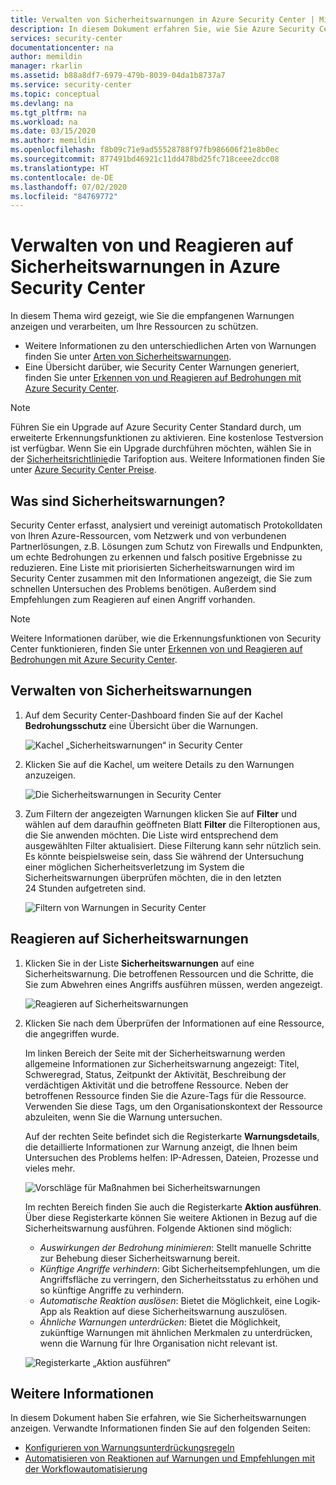 ```yaml
---
title: Verwalten von Sicherheitswarnungen in Azure Security Center | Microsoft-Dokumentation
description: In diesem Dokument erfahren Sie, wie Sie Azure Security Center-Funktionen verwenden, um Sicherheitswarnungen zu verwalten und auf diese zu reagieren.
services: security-center
documentationcenter: na
author: memildin
manager: rkarlin
ms.assetid: b88a8df7-6979-479b-8039-04da1b8737a7
ms.service: security-center
ms.topic: conceptual
ms.devlang: na
ms.tgt_pltfrm: na
ms.workload: na
ms.date: 03/15/2020
ms.author: memildin
ms.openlocfilehash: f8b09c71e9ad55528788f97fb986606f21e8b0ec
ms.sourcegitcommit: 877491bd46921c11dd478bd25fc718ceee2dcc08
ms.translationtype: HT
ms.contentlocale: de-DE
ms.lasthandoff: 07/02/2020
ms.locfileid: "84769772"
---
```

# <a name="manage-and-respond-to-security-alerts-in-azure-security-center"></a>Verwalten von und Reagieren auf Sicherheitswarnungen in Azure Security Center

In diesem Thema wird gezeigt, wie Sie die empfangenen Warnungen anzeigen und verarbeiten, um Ihre Ressourcen zu schützen. 

* Weitere Informationen zu den unterschiedlichen Arten von Warnungen finden Sie unter [Arten von Sicherheitswarnungen](alerts-reference.md).
* Eine Übersicht darüber, wie Security Center Warnungen generiert, finden Sie unter [Erkennen von und Reagieren auf Bedrohungen mit Azure Security Center](security-center-alerts-overview.md).

> [!NOTE]
> Führen Sie ein Upgrade auf Azure Security Center Standard durch, um erweiterte Erkennungsfunktionen zu aktivieren. Eine kostenlose Testversion ist verfügbar. Wenn Sie ein Upgrade durchführen möchten, wählen Sie in der [Sicherheitsrichtlinie](tutorial-security-policy.md)die Tarifoption aus. Weitere Informationen finden Sie unter [Azure Security Center Preise](security-center-pricing.md).

## <a name="what-are-security-alerts"></a>Was sind Sicherheitswarnungen?
Security Center erfasst, analysiert und vereinigt automatisch Protokolldaten von Ihren Azure-Ressourcen, vom Netzwerk und von verbundenen Partnerlösungen, z.B. Lösungen zum Schutz von Firewalls und Endpunkten, um echte Bedrohungen zu erkennen und falsch positive Ergebnisse zu reduzieren. Eine Liste mit priorisierten Sicherheitswarnungen wird im Security Center zusammen mit den Informationen angezeigt, die Sie zum schnellen Untersuchen des Problems benötigen. Außerdem sind Empfehlungen zum Reagieren auf einen Angriff vorhanden.

> [!NOTE]
> Weitere Informationen darüber, wie die Erkennungsfunktionen von Security Center funktionieren, finden Sie unter [Erkennen von und Reagieren auf Bedrohungen mit Azure Security Center](security-center-alerts-overview.md#detect-threats).

## <a name="manage-your-security-alerts"></a>Verwalten von Sicherheitswarnungen

1. Auf dem Security Center-Dashboard finden Sie auf der Kachel **Bedrohungsschutz** eine Übersicht über die Warnungen.

    ![Kachel „Sicherheitswarnungen“ in Security Center](./media/security-center-managing-and-responding-alerts/security-center-dashboard-alert.png)

1. Klicken Sie auf die Kachel, um weitere Details zu den Warnungen anzuzeigen.

   ![Die Sicherheitswarnungen in Security Center](./media/security-center-managing-and-responding-alerts/security-center-manage-alerts.png)

1. Zum Filtern der angezeigten Warnungen klicken Sie auf **Filter** und wählen auf dem daraufhin geöffneten Blatt **Filter** die Filteroptionen aus, die Sie anwenden möchten. Die Liste wird entsprechend dem ausgewählten Filter aktualisiert. Diese Filterung kann sehr nützlich sein. Es könnte beispielsweise sein, dass Sie während der Untersuchung einer möglichen Sicherheitsverletzung im System die Sicherheitswarnungen überprüfen möchten, die in den letzten 24 Stunden aufgetreten sind.

    ![Filtern von Warnungen in Security Center](./media/security-center-managing-and-responding-alerts/security-center-filter-alerts.png)

## <a name="respond-to-security-alerts"></a>Reagieren auf Sicherheitswarnungen

1. Klicken Sie in der Liste **Sicherheitswarnungen** auf eine Sicherheitswarnung. Die betroffenen Ressourcen und die Schritte, die Sie zum Abwehren eines Angriffs ausführen müssen, werden angezeigt.

    ![Reagieren auf Sicherheitswarnungen](./media/security-center-managing-and-responding-alerts/security-center-alert.png)

1. Klicken Sie nach dem Überprüfen der Informationen auf eine Ressource, die angegriffen wurde.

    Im linken Bereich der Seite mit der Sicherheitswarnung werden allgemeine Informationen zur Sicherheitswarnung angezeigt: Titel, Schweregrad, Status, Zeitpunkt der Aktivität, Beschreibung der verdächtigen Aktivität und die betroffene Ressource. Neben der betroffenen Ressource finden Sie die Azure-Tags für die Ressource. Verwenden Sie diese Tags, um den Organisationskontext der Ressource abzuleiten, wenn Sie die Warnung untersuchen.

    Auf der rechten Seite befindet sich die Registerkarte **Warnungsdetails**, die detaillierte Informationen zur Warnung anzeigt, die Ihnen beim Untersuchen des Problems helfen: IP-Adressen, Dateien, Prozesse und vieles mehr.
     
    ![Vorschläge für Maßnahmen bei Sicherheitswarnungen](./media/security-center-managing-and-responding-alerts/security-center-alert-remediate.png)

    Im rechten Bereich finden Sie auch die Registerkarte **Aktion ausführen**. Über diese Registerkarte können Sie weitere Aktionen in Bezug auf die Sicherheitswarnung ausführen. Folgende Aktionen sind möglich:
    - *Auswirkungen der Bedrohung minimieren*: Stellt manuelle Schritte zur Behebung dieser Sicherheitswarnung bereit.
    - *Künftige Angriffe verhindern*: Gibt Sicherheitsempfehlungen, um die Angriffsfläche zu verringern, den Sicherheitsstatus zu erhöhen und so künftige Angriffe zu verhindern.
    - *Automatische Reaktion auslösen*: Bietet die Möglichkeit, eine Logik-App als Reaktion auf diese Sicherheitswarnung auszulösen.
    - *Ähnliche Warnungen unterdrücken*: Bietet die Möglichkeit, zukünftige Warnungen mit ähnlichen Merkmalen zu unterdrücken, wenn die Warnung für Ihre Organisation nicht relevant ist.

    ![Registerkarte „Aktion ausführen“](./media/security-center-managing-and-responding-alerts/alert-take-action.png)




## <a name="see-also"></a>Weitere Informationen

In diesem Dokument haben Sie erfahren, wie Sie Sicherheitswarnungen anzeigen. Verwandte Informationen finden Sie auf den folgenden Seiten:

- [Konfigurieren von Warnungsunterdrückungsregeln](alerts-suppression-rules.md)
- [Automatisieren von Reaktionen auf Warnungen und Empfehlungen mit der Workflowautomatisierung](workflow-automation.md)
